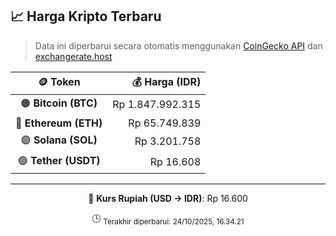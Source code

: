 

<!-- HARGA_KRIPTO -->
## 📈 Harga Kripto Terbaru

> Data ini diperbarui secara otomatis menggunakan [CoinGecko API](https://www.coingecko.com/) dan [exchangerate.host](https://exchangerate.host/)

<div align="center">

| 🪙 Token | 💰 Harga (IDR) |
|:------:|---------------:|
| 🟠 **Bitcoin (BTC)**   | Rp 1.847.992.315 |
| 🔵 **Ethereum (ETH)**  | Rp 65.749.839 |
| 🟣 **Solana (SOL)**    | Rp 3.201.758 |
| 🟢 **Tether (USDT)**   | Rp 16.608 |

---

💱 **Kurs Rupiah (USD → IDR)**: Rp 16.600

🕒 <sub>Terakhir diperbarui: 24/10/2025, 16.34.21</sub>

</div>
<!-- /HARGA_KRIPTO -->